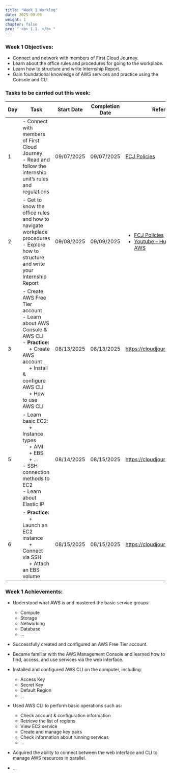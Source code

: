 ```yaml
---
title: "Week 1 Worklog"
date: 2025-09-08
weight: 1
chapter: false
pre: " <b> 1.1. </b> "
---
```



### Week 1 Objectives:

* Connect and network with members of First Cloud Journey.
* Learn about the office rules and procedures for going to the workplace.
* Learn how to structure and write Internship Report.
* Gain foundational knowledge of AWS services and practice using the Console and CLI.

### Tasks to be carried out this week:
| Day | Task                                                                                                                                                                                                   | Start Date | Completion Date | Reference Material                                                                                                                                                                                                               |
| --- | ------------------------------------------------------------------------------------------------------------------------------------------------------------------------------------------------------ | ---------- | --------------- | -------------------------------------------------------------------------------------------------------------------------------------------------------------------------------------------------------------------------------- |
| 1   | - Connect with members of First Cloud Journey <br> - Read and follow the internship unit’s rules and regulations                                                                                       | 09/07/2025 | 09/07/2025      | <a href="https://policies.fcjuni.com/">FCJ Policies</a>                                                                                                                                                                                        |
| 2   | - Get to know the office rules and how to navigate workplace procedures <br> - Explore how to structure and write your Internship Report                                                               | 09/08/2025 | 09/09/2025      | <ul><li><a href="https://policies.fcjuni.com/">FCJ Policies</a></li><li><a href="https://www.youtube.com/watch?v=mXRqgMr_97U&list=PLahN4TLWtox2a3vElknwzU_urND8hLn1i&index=3">Youtube – Hướng dẫn làm workshop AWS</a></li></ul> |
| 3   | - Create AWS Free Tier account <br> - Learn about AWS Console & AWS CLI <br> - **Practice:** <br>&emsp; + Create AWS account <br>&emsp; + Install & configure AWS CLI <br> &emsp; + How to use AWS CLI | 08/13/2025 | 08/13/2025      | <https://cloudjourney.awsstudygroup.com/>                                                                                                                                                                                        |
| 5   | - Learn basic EC2: <br>&emsp; + Instance types <br>&emsp; + AMI <br>&emsp; + EBS <br>&emsp; + ... <br> - SSH connection methods to EC2 <br> - Learn about Elastic IP   <br>                            | 08/14/2025 | 08/15/2025      | <https://cloudjourney.awsstudygroup.com/>                                                                                                                                                                                        |
| 6   | - **Practice:** <br>&emsp; + Launch an EC2 instance <br>&emsp; + Connect via SSH <br>&emsp; + Attach an EBS volume                                                                                     | 08/15/2025 | 08/15/2025      | <https://cloudjourney.awsstudygroup.com/>                                                                                                                                                                                        |


### Week 1 Achievements:

* Understood what AWS is and mastered the basic service groups: 
  * Compute
  * Storage
  * Networking 
  * Database
  * ...

* Successfully created and configured an AWS Free Tier account.

* Became familiar with the AWS Management Console and learned how to find, access, and use services via the web interface.

* Installed and configured AWS CLI on the computer, including:
  * Access Key
  * Secret Key
  * Default Region
  * ...

* Used AWS CLI to perform basic operations such as:

  * Check account & configuration information
  * Retrieve the list of regions
  * View EC2 service
  * Create and manage key pairs
  * Check information about running services
  * ...

* Acquired the ability to connect between the web interface and CLI to manage AWS resources in parallel.
* ...

